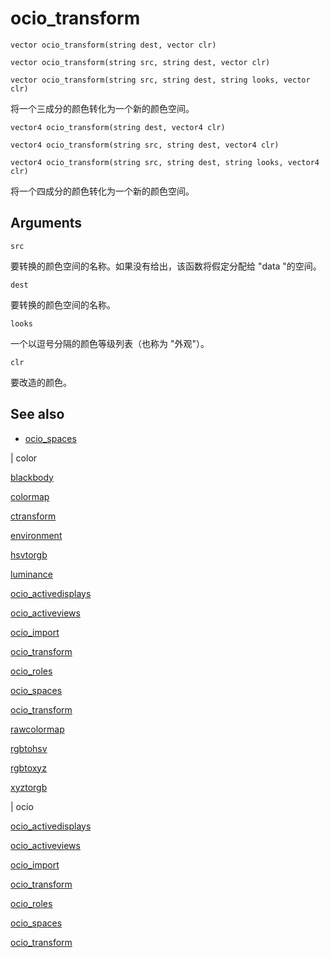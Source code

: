 # ocio_transform

`vector ocio_transform(string dest, vector clr)`

`vector ocio_transform(string src, string dest, vector clr)`

`vector ocio_transform(string src, string dest, string looks, vector clr)`

将一个三成分的颜色转化为一个新的颜色空间。

`vector4 ocio_transform(string dest, vector4 clr)`

`vector4 ocio_transform(string src, string dest, vector4 clr)`

`vector4 ocio_transform(string src, string dest, string looks, vector4 clr)`

将一个四成分的颜色转化为一个新的颜色空间。

## Arguments

`src`

要转换的颜色空间的名称。如果没有给出，该函数将假定分配给 "data "的空间。

`dest`

要转换的颜色空间的名称。

`looks`

一个以逗号分隔的颜色等级列表（也称为 "外观"）。

`clr`

要改造的颜色。

## See also

- [ocio_spaces](ocio_spaces.html)

|
color

[blackbody](blackbody.html)

[colormap](colormap.html)

[ctransform](ctransform.html)

[environment](environment.html)

[hsvtorgb](hsvtorgb.html)

[luminance](luminance.html)

[ocio_activedisplays](ocio_activedisplays.html)

[ocio_activeviews](ocio_activeviews.html)

[ocio_import](ocio_import.html)

[ocio_transform](ocio_parsecolorspace.html)

[ocio_roles](ocio_roles.html)

[ocio_spaces](ocio_spaces.html)

[ocio_transform](ocio_transform.html)

[rawcolormap](rawcolormap.html)

[rgbtohsv](rgbtohsv.html)

[rgbtoxyz](rgbtoxyz.html)

[xyztorgb](xyztorgb.html)

|
ocio

[ocio_activedisplays](ocio_activedisplays.html)

[ocio_activeviews](ocio_activeviews.html)

[ocio_import](ocio_import.html)

[ocio_transform](ocio_parsecolorspace.html)

[ocio_roles](ocio_roles.html)

[ocio_spaces](ocio_spaces.html)

[ocio_transform](ocio_transform.html)
